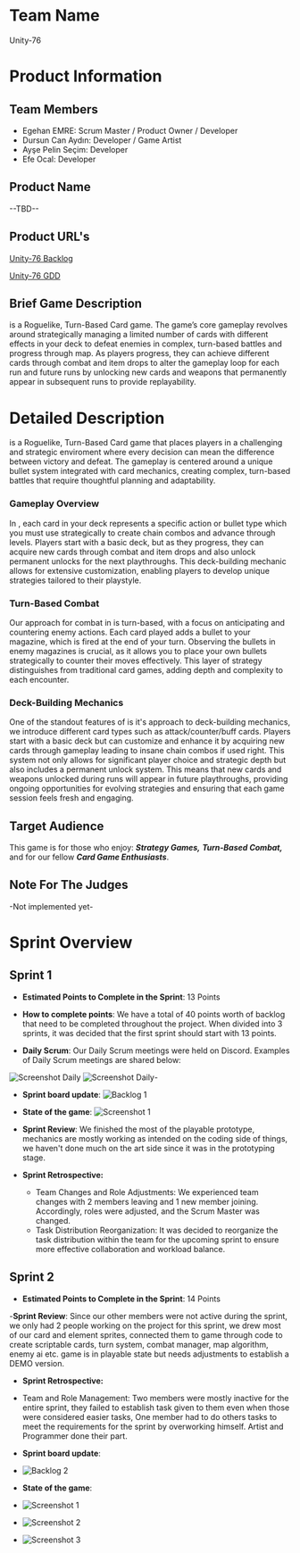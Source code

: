# **Team Name**

Unity-76

# Product Information

## Team Members
- Egehan EMRE: Scrum Master / Product Owner / Developer
- Dursun Can Aydın: Developer / Game Artist
- Ayşe Pelin Seçim: Developer
- Efe Ocal: Developer

## Product Name

--TBD--

## Product URL's

[Unity-76 Backlog](https://miro.com/app/board/uXjVK3nFc9k=/?share_link_id=787798622591)

[Unity-76 GDD](https://docs.google.com/document/d/1-jOxitJ-poOserVJdOzUOjSWFCbPDeOtg3DQ2ZdOAFI/edit?usp=sharing)

## Brief Game Description

<GameName> is a Roguelike, Turn-Based Card game. The game’s core gameplay revolves around
strategically managing a limited number of cards with different effects in your deck to defeat enemies in complex, turn-based
battles and progress through map. As players progress, they can achieve different cards through combat and item drops to alter the gameplay loop for each run and future runs by unlocking new
cards and weapons that permanently appear in subsequent runs to provide replayability.

# Detailed Description
<GameName> is a Roguelike, Turn-Based Card game that places players in a challenging and
strategic enviroment where every decision can mean the difference between victory and defeat. The gameplay
is centered around a unique bullet system integrated with card mechanics, creating complex, turn-based
battles that require thoughtful planning and adaptability.
### Gameplay Overview
In <GameName>, each card in your deck represents a specific action or bullet type which you must use
strategically to create chain combos and advance through levels. Players start with a basic deck, but as they progress, they can
acquire new cards through combat and item drops and also unlock permanent unlocks for the next
playthroughs. This deck-building mechanic allows for extensive customization, enabling players to
develop unique strategies tailored to their playstyle.
### Turn-Based Combat
Our approach for combat in <GameName> is turn-based, with a focus on anticipating and countering enemy actions. Each
card played adds a bullet to your magazine, which is fired at the end of your turn. Observing the bullets
in enemy magazines is crucial, as it allows you to place your own bullets strategically to counter
their moves effectively. This layer of strategy distinguishes <GameName> from traditional card games,
adding depth and complexity to each encounter.
### Deck-Building Mechanics
One of the standout features of <GameName> is it's approach to deck-building mechanics, we introduce different card types such as attack/counter/buff cards. Players start with a
basic deck but can customize and enhance it by acquiring new cards through gameplay leading to insane chain combos if used right. This system not
only allows for significant player choice and strategic depth but also includes a permanent unlock
system. This means that new cards and weapons unlocked during runs will appear in future
playthroughs, providing ongoing opportunities for evolving strategies and ensuring that each game
session feels fresh and engaging.


## Target Audience

 This game is for those who enjoy: ***Strategy Games,*** ***Turn-Based Combat,*** and for our fellow ***Card Game Enthusiasts***.


## Note For The Judges

-Not implemented yet-

# Sprint Overview
## Sprint 1

- **Estimated Points to Complete in the Sprint**: 13 Points

- **How to complete points**: We have a total of 40 points worth of backlog that need to be completed throughout the project. When divided into 3 sprints, it was decided that the first sprint should start with 13 points.

- **Daily Scrum**: Our Daily Scrum meetings were held on Discord. Examples of Daily Scrum meetings are shared below:

 ![Screenshot Daily](https://github.com/egehanemre/BootcampProject/blob/main/Sprint/Discord2.PNG)
 ![Screenshot Daily](https://github.com/egehanemre/BootcampProject/blob/main/Sprint/DiscordImg.PNG)-

- **Sprint board update**:
![Backlog 1](https://github.com/egehanemre/BootcampProject/blob/main/Sprint/Miro.PNG) 

- **State of the game**:
  ![Screenshot 1](https://github.com/egehanemre/BootcampProject/blob/main/Sprint/CurrentState.PNG)

- **Sprint Review**: 
We finished the most of the playable prototype, mechanics are mostly working as intended on the coding side of things, we haven't done much on the art side since it was in the prototyping stage. 

- **Sprint Retrospective:**
  - Team Changes and Role Adjustments: We experienced team changes with 2 members leaving and 1 new member joining. Accordingly, roles were adjusted, and the Scrum Master was changed.
  - Task Distribution Reorganization: It was decided to reorganize the task distribution within the team for the upcoming sprint to ensure more effective collaboration and workload balance.
 
## Sprint 2

- **Estimated Points to Complete in the Sprint**: 14 Points

-**Sprint Review**: Since our other members were not active during the sprint, we only had 2 people working on the project for this sprint, we drew most of our card and element sprites, connected them to game through code to create scriptable cards, turn system, combat manager, map algorithm, enemy ai etc. game is in playable state but needs adjustments to establish a DEMO version.

- **Sprint Retrospective:**
- Team and Role Management: Two members were mostly inactive for the entire sprint, they failed to establish task given to them even when those were considered easier tasks, One member had to do others tasks to meet the requirements for the sprint by overworking himself. Artist and Programmer done their part.

- **Sprint board update**:
- ![Backlog 2](https://github.com/egehanemre/BootcampProject/blob/main/Sprint/Miro2.PNG)
- **State of the game**:
- ![Screenshot 1](https://github.com/egehanemre/BootcampProject/blob/main/Sprint/CurrentGameState.PNG)
- ![Screenshot 2](https://github.com/egehanemre/BootcampProject/blob/main/Sprint/PathAlgorithm.jpg)
- ![Screenshot 3](https://github.com/egehanemre/BootcampProject/blob/main/Sprint/CardsTexts.jpg)
